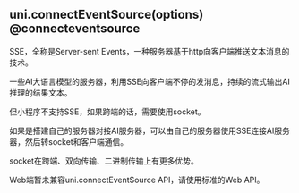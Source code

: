 ## uni.connectEventSource(options) @connecteventsource

<!-- UTSAPIJSON.connectEventSource.description -->

SSE，全称是Server-sent Events，一种服务器基于http向客户端推送文本消息的技术。

一些AI大语言模型的服务器，利用SSE向客户端不停的发消息，持续的流式输出AI推理的结果文本。

但小程序不支持SSE，如果跨端的话，需要使用socket。

如果是搭建自己的服务器对接AI服务器，可以由自己的服务器使用SSE连接AI服务器，然后转socket和客户端通信。

socket在跨端、双向传输、二进制传输上有更多优势。

<!-- UTSAPIJSON.connectEventSource.compatibility -->

Web端暂未兼容uni.connectEventSource API，请使用标准的Web API。

<!-- UTSAPIJSON.connectEventSource.param -->

<!-- UTSAPIJSON.connectEventSource.returnValue -->

<!-- UTSAPIJSON.connectEventSource.example -->

<!-- UTSAPIJSON.connectEventSource.tutorial -->

<!-- UTSAPIJSON.connectEventSource.example -->

<!-- UTSAPIJSON.general_type.name -->

<!-- UTSAPIJSON.general_type.param -->

